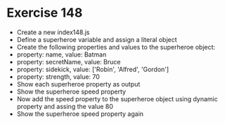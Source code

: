 # Exercise 148

* Create a new index148.js 
* Define a superheroe variable and assign a literal object
* Create the following properties and values to the superheroe object:
* property: name, value: Batman
* property: secretName, value: Bruce
* property: sidekick, value: ['Robin', 'Alfred', 'Gordon']
* property: strength, value: 70
* Show each superheroe property as output
* Show the superheroe speed property
* Now add the speed property to the superheroe object using dynamic property and assing the value 80
* Show the superheroe speed property again
